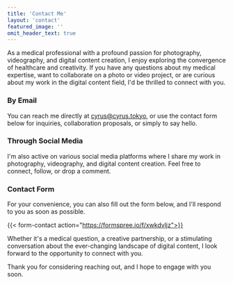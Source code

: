 ```yaml
---
title: 'Contact Me'
layout: 'contact'
featured_image: ''
omit_header_text: true
---
```


As a medical professional with a profound passion for photography, videography, and digital content creation, I enjoy exploring the convergence of healthcare and creativity. If you have any questions about my medical expertise, want to collaborate on a photo or video project, or are curious about my work in the digital content field, I'd be thrilled to connect with you.

### By Email

You can reach me directly at cyrus@cyrus.tokyo, or use the contact form below for inquiries, collaboration proposals, or simply to say hello.

### Through Social Media

I'm also active on various social media platforms where I share my work in photography, videography, and digital content creation. Feel free to connect, follow, or drop a comment.

### Contact Form

For your convenience, you can also fill out the form below, and I'll respond to you as soon as possible.

{{< form-contact action="https://formspree.io/f/xwkdvljz">}}

Whether it's a medical question, a creative partnership, or a stimulating conversation about the ever-changing landscape of digital content, I look forward to the opportunity to connect with you.

Thank you for considering reaching out, and I hope to engage with you soon.
